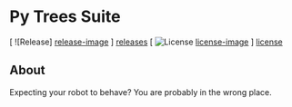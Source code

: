 # Py Trees Suite

[ ![Release] [release-image] ] [releases]
[ ![License] [license-image] ] [license]

[release-image]: http://img.shields.io/badge/release-0.2.0-blue.svg?style=plastic
[releases]: https://github.com/IntelRealSense/librealsense

[license-image]: https://img.shields.io/pypi/l/Django.svg?style=plastic
[license]: LICENSE

## About

Expecting your robot to behave? You are probably in the wrong place.
